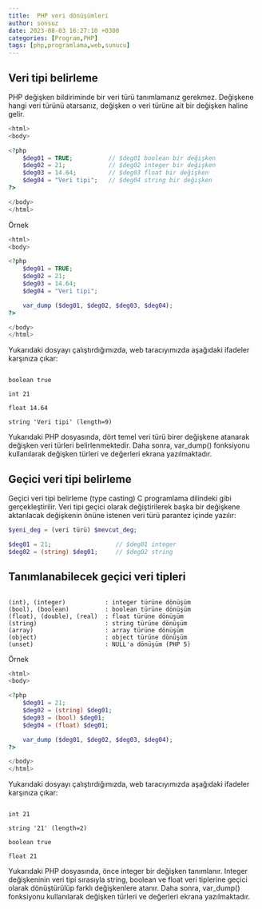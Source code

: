 ```yaml
---
title:  PHP veri dönüşümleri
author: sonsuz
date: 2023-08-03 16:27:10 +0300
categories: [Program,PHP]
tags: [php,programlama,web,sunucu]
---
```



## Veri tipi belirleme

PHP değişken bildiriminde bir veri türü tanımlamanız gerekmez. Değişkene hangi veri türünü atarsanız, değişken o veri türüne ait bir değişken haline gelir.

```php
<html>
<body>

<?php
    $deg01 = TRUE;          // $deg01 boolean bir değişken  
    $deg02 = 21;            // $deg02 integer bir değişken
    $deg03 = 14.64;         // $deg03 float bir değişken
    $deg04 = "Veri tipi";   // $deg04 string bir değişken
?>

</body>
</html>


```

Örnek

```php
<html>
<body>

<?php
    $deg01 = TRUE;
    $deg02 = 21;
    $deg03 = 14.64;
    $deg04 = "Veri tipi";

    var_dump ($deg01, $deg02, $deg03, $deg04);
?>

</body>
</html>
```

Yukarıdaki dosyayı çalıştırdığımızda, web taracıyımızda aşağıdaki ifadeler karşınıza çıkar:

```

boolean true

int 21

float 14.64

string 'Veri tipi' (length=9)

```

Yukarıdaki PHP dosyasında, dört temel veri türü birer değişkene atanarak değişken veri türleri belirlenmektedir. Daha sonra, var\_dump() fonksiyonu kullanılarak değişken türleri ve değerleri ekrana yazılmaktadır.

## Geçici veri tipi belirleme

Geçici veri tipi belirleme (type casting) C programlama dilindeki gibi gerçekleştirilir. Veri tipi geçici olarak değiştirilerek başka bir değişkene aktarılacak değişkenin önüne istenen veri türü parantez içinde yazılır:

```php
$yeni_deg = (veri türü) $mevcut_deg;

$deg01 = 21;                  // $deg01 integer 
$deg02 = (string) $deg01;     // $deg02 string
```

## Tanımlanabilecek geçici veri tipleri

```

(int), (integer)           : integer türüne dönüşüm
(bool), (boolean)          : boolean türüne dönüşüm
(float), (double), (real)  : float türüne dönüşüm
(string)                   : string türüne dönüşüm
(array)                    : array türüne dönüşüm
(object)                   : object türüne dönüşüm
(unset)                    : NULL'a dönüşüm (PHP 5)

```

Örnek

```php
<html>
<body>

<?php
    $deg01 = 21;                         
    $deg02 = (string) $deg01; 
    $deg03 = (bool) $deg01; 
    $deg04 = (float) $deg01; 

    var_dump ($deg01, $deg02, $deg03, $deg04);   
?>

</body>
</html>


```

Yukarıdaki dosyayı çalıştırdığımızda, web taracıyımızda aşağıdaki ifadeler karşınıza çıkar:

```

int 21

string '21' (length=2)

boolean true

float 21

```

Yukarıdaki PHP dosyasında, önce integer bir değişken tanımlanır. Integer değişkeninin veri tipi sırasıyla string, boolean ve float veri tiplerine geçici olarak dönüştürülüp farklı değişkenlere atanır. Daha sonra, var\_dump() fonksiyonu kullanılarak değişken türleri ve değerleri ekrana yazılmaktadır.
